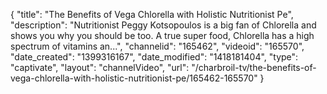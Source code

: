 {
    "title": "The Benefits of Vega Chlorella with Holistic Nutritionist Pe",
    "description": "Nutritionist Peggy Kotsopoulos is a big fan of Chlorella and shows you why you should be too. A true super food, Chlorella has a high spectrum of vitamins an...",
    "channelid": "165462",
    "videoid": "165570",
    "date_created": "1399316167",
    "date_modified": "1418181404",
    "type": "captivate",
    "layout": "channelVideo",
    "url": "\/charbroil-tv\/the-benefits-of-vega-chlorella-with-holistic-nutritionist-pe\/165462-165570"
}